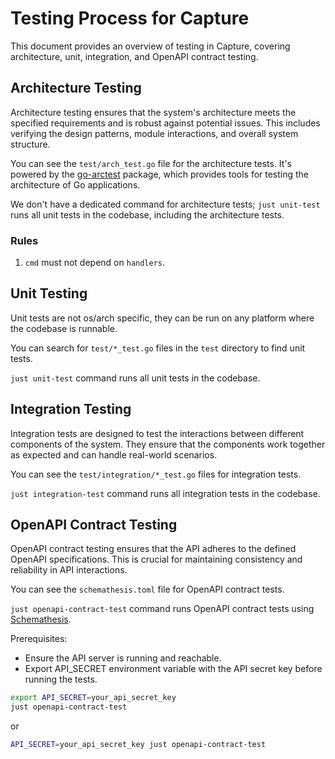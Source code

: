 # Testing Process for Capture

This document provides an overview of testing in Capture, covering architecture, unit, integration, and OpenAPI contract testing.

## Architecture Testing

Architecture testing ensures that the system's architecture meets the specified requirements and is robust against potential issues. This includes verifying the design patterns, module interactions, and overall system structure.

You can see the `test/arch_test.go` file for the architecture tests. It's powered by the [go-arctest](https://github.com/mstrYoda/go-arctest) package, which provides tools for testing the architecture of Go applications.

We don't have a dedicated command for architecture tests; `just unit-test` runs all unit tests in the codebase, including the architecture tests.

### Rules

1. `cmd` must not depend on `handlers`.

## Unit Testing

Unit tests are not os/arch specific, they can be run on any platform where the codebase is runnable.

You can search for `test/*_test.go` files in the `test` directory to find unit tests.

`just unit-test` command runs all unit tests in the codebase.

## Integration Testing

Integration tests are designed to test the interactions between different components of the system. They ensure that the components work together as expected and can handle real-world scenarios.

You can see the `test/integration/*_test.go` files for integration tests.

`just integration-test` command runs all integration tests in the codebase.

## OpenAPI Contract Testing

OpenAPI contract testing ensures that the API adheres to the defined OpenAPI specifications. This is crucial for maintaining consistency and reliability in API interactions.

You can see the `schemathesis.toml` file for OpenAPI contract tests.

`just openapi-contract-test` command runs OpenAPI contract tests using [Schemathesis](https://schemathesis.readthedocs.io/).

Prerequisites:

- Ensure the API server is running and reachable.
- Export API_SECRET environment variable with the API secret key before running the tests.

```bash
export API_SECRET=your_api_secret_key
just openapi-contract-test
```

or

```bash
API_SECRET=your_api_secret_key just openapi-contract-test
```
